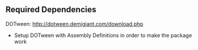 ## Required Dependencies

DOTween: http://dotween.demigiant.com/download.php
- Setup DOTween with Assembly Definitions in order to make the package work
